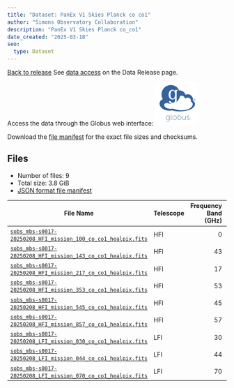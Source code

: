 ```yaml
---
title: "Dataset: PanEx V1 Skies Planck co co1"
author: "Simons Observatory Collaboration"
description: "PanEx V1 Skies Planck co_co1"
date_created: "2025-03-18"
seo:
  type: Dataset
---
```


[Back to release](./panexv1-planck.html#datasets)
See [data access](./panexv1-planck.html#data-access) on the Data Release page.

Access the data through the Globus web interface: [![Download via Globus](images/globus-logo.png)](https://app.globus.org/file-manager?origin_id=53b2a147-ae9d-4bbf-9d18-3b46d133d4bb&origin_path=%2Fpanexp_v1_planck%2Fco_co1%2F)

Download the [file manifest](https://g-0a470a.6b7bd8.0ec8.data.globus.org/panexp_v1_planck/co_co1/manifest.json) for the exact file sizes and checksums.

## Files

- Number of files: 9
- Total size: 3.8 GiB
- [JSON format file manifest](https://g-0a470a.6b7bd8.0ec8.data.globus.org/panexp_v1_planck/co_co1/manifest.json)

|                                                                                            File Name                                                                                             | Telescope | Frequency Band (GHz) | Pixelization |   Size    |
| ------------------------------------------------------------------------------------------------------------------------------------------------------------------------------------------------ | --------- | -------------------: | ------------ | --------- |
| [`sobs_mbs-s0017-20250208_HFI_mission_100_co_co1_healpix.fits`](https://g-456d30.0ed28.75bc.data.globus.org/panexp_v1_planck/co_co1/sobs_mbs-s0017-20250208_HFI_mission_100_co_co1_healpix.fits) | HFI       |                    0 | healpix      | 576.0 MiB |
| [`sobs_mbs-s0017-20250208_HFI_mission_143_co_co1_healpix.fits`](https://g-456d30.0ed28.75bc.data.globus.org/panexp_v1_planck/co_co1/sobs_mbs-s0017-20250208_HFI_mission_143_co_co1_healpix.fits) | HFI       |                   43 | healpix      | 576.0 MiB |
| [`sobs_mbs-s0017-20250208_HFI_mission_217_co_co1_healpix.fits`](https://g-456d30.0ed28.75bc.data.globus.org/panexp_v1_planck/co_co1/sobs_mbs-s0017-20250208_HFI_mission_217_co_co1_healpix.fits) | HFI       |                   17 | healpix      | 576.0 MiB |
| [`sobs_mbs-s0017-20250208_HFI_mission_353_co_co1_healpix.fits`](https://g-456d30.0ed28.75bc.data.globus.org/panexp_v1_planck/co_co1/sobs_mbs-s0017-20250208_HFI_mission_353_co_co1_healpix.fits) | HFI       |                   53 | healpix      | 576.0 MiB |
| [`sobs_mbs-s0017-20250208_HFI_mission_545_co_co1_healpix.fits`](https://g-456d30.0ed28.75bc.data.globus.org/panexp_v1_planck/co_co1/sobs_mbs-s0017-20250208_HFI_mission_545_co_co1_healpix.fits) | HFI       |                   45 | healpix      | 576.0 MiB |
| [`sobs_mbs-s0017-20250208_HFI_mission_857_co_co1_healpix.fits`](https://g-456d30.0ed28.75bc.data.globus.org/panexp_v1_planck/co_co1/sobs_mbs-s0017-20250208_HFI_mission_857_co_co1_healpix.fits) | HFI       |                   57 | healpix      | 576.0 MiB |
| [`sobs_mbs-s0017-20250208_LFI_mission_030_co_co1_healpix.fits`](https://g-456d30.0ed28.75bc.data.globus.org/panexp_v1_planck/co_co1/sobs_mbs-s0017-20250208_LFI_mission_030_co_co1_healpix.fits) | LFI       |                   30 | healpix      | 144.0 MiB |
| [`sobs_mbs-s0017-20250208_LFI_mission_044_co_co1_healpix.fits`](https://g-456d30.0ed28.75bc.data.globus.org/panexp_v1_planck/co_co1/sobs_mbs-s0017-20250208_LFI_mission_044_co_co1_healpix.fits) | LFI       |                   44 | healpix      | 144.0 MiB |
| [`sobs_mbs-s0017-20250208_LFI_mission_070_co_co1_healpix.fits`](https://g-456d30.0ed28.75bc.data.globus.org/panexp_v1_planck/co_co1/sobs_mbs-s0017-20250208_LFI_mission_070_co_co1_healpix.fits) | LFI       |                   70 | healpix      | 144.0 MiB |
